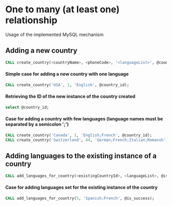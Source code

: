 # One to many (at least one) relationship

Usage of the implemented MySQL mechanism

## Adding a new country
```sql
CALL create_country(<countryName>, <phoneCode>, '<languageList>', @country_id);
```

#### Simple case for adding a new country with one language
```sql
CALL create_country('USA', 1, 'English', @country_id);
```

#### Retrieving the ID of the new instance of the country created
```sql
select @country_id;
```

#### Case for adding a country with few languages (language names must be separated by a semicolon ';')
```sql
CALL create_country('Canada', 1, 'English;French', @country_id);
CALL create_country('Switzerland', 44, 'German;French;Italian;Romansh', @country_id);
```

## Adding languages to the existing instance of a country
```sql
CALL add_languages_for_country(<existingCountryId>, <languageList>, @is_success);
```

#### Case for adding languages set for the existing instance of the country
```sql
CALL add_languages_for_country(5, 'Spanish;French', @is_success);
```


